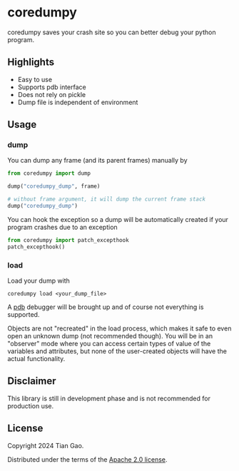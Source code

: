 # coredumpy

coredumpy saves your crash site so you can better debug your python program.

## Highlights

* Easy to use
* Supports pdb interface
* Does not rely on pickle
* Dump file is independent of environment

## Usage

### dump

You can dump any frame (and its parent frames) manually by

```python
from coredumpy import dump

dump("coredumpy_dump", frame)

# without frame argument, it will dump the current frame stack
dump("coredumpy_dump")
```

You can hook the exception so a dump will be automatically created if your program crashes due to an exception

```python
from coredumpy import patch_excepthook
patch_excepthook()
```

### load

Load your dump with

```
coredumpy load <your_dump_file>
```

A [pdb](https://docs.python.org/3/library/pdb.html) debugger will be brought up
and of course not everything is supported.

Objects are not "recreated" in the load process, which makes it safe to even
open an unknown dump (not recommended though). You will be in an "observer"
mode where you can access certain types of value of the variables and attributes,
but none of the user-created objects will have the actual functionality.

## Disclaimer

This library is still in development phase and is not recommended for production use.

## License

Copyright 2024 Tian Gao.

Distributed under the terms of the  [Apache 2.0 license](https://github.com/gaogaotiantian/coredumpy/blob/master/LICENSE).